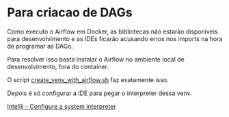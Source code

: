 # Para criacao de DAGs

Como executo o Airflow em Docker, as bibliotecas não estarão disponíveis para desenvolvimento e as IDEs ficarão acusando erros nos imports na hora de programar as DAGs.

Para resolver isso basta instalar o Airflow no ambiente local de desenvolvimento, fora do container.

O script [create_venv_with_airflow.sh](create_venv_with_airflow.sh) faz exatamente isso. 

Depois é só configurar a IDE para pegar o interpreter dessa venv.

[Intellij - Configure a system interpreter](https://www.jetbrains.com/help/idea/configuring-local-python-interpreters.html)